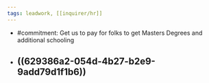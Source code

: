 ```yaml
---
tags: leadwork, [[inquirer/hr]] 
---
```


- #commitment: Get us to pay for folks to get Masters Degrees and additional schooling
- ((629386a2-054d-4b27-b2e9-9add79d1f1b6))
	-